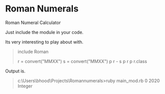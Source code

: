 # Roman Numerals
Roman Numeral Calculator

Just include the module in your code.

Its very interesting to play about with.

> include Roman
> 
> r = convert("MMXX")
> s = convert("MMXX")
> p r - s
> p r
> p r.class

Output is.

> c:\Users\bhood\Projects\Romannumerals>ruby main_mod.rb
> 0
> 2020
> Integer

